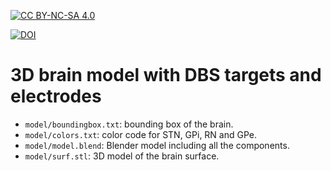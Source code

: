 [![CC BY-NC-SA 4.0][cc-by-nc-sa-shield]][cc-by-nc-sa]

[cc-by-nc-sa]: http://creativecommons.org/licenses/by-nc-sa/4.0/
[cc-by-nc-sa-shield]: https://img.shields.io/badge/License-CC%20BY--NC--SA%204.0-lightgrey.svg

[![DOI](https://zenodo.org/badge/DOI/10.5281/zenodo.7909349.svg)](https://doi.org/10.5281/zenodo.7909349)

# 3D brain model with DBS targets and electrodes

- `model/boundingbox.txt`: bounding box of the brain.
- `model/colors.txt`: color code for STN, GPi, RN and GPe.
- `model/model.blend`: Blender model including all the components.
- `model/surf.stl`: 3D model of the brain surface.
